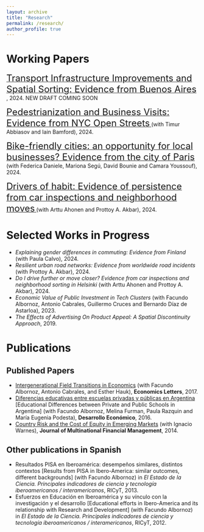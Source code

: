 ```yaml
---
layout: archive
title: "Research"
permalink: /research/
author_profile: true
---
```


# Working Papers
[<font size="5">Transport Infrastructure Improvements and Spatial Sorting: Evidence from Buenos Aires</font> ](), 2024. NEW DRAFT COMING SOON

[<font size="5">Pedestrianization and Business Visits: Evidence from NYC Open Streets</font> ](/files/ABW_open_streets_2024.pdf) (with Timur Abbiasov and Iain Bamford), 2024.

[<font size="5">Bike-friendly cities: an opportunity for local businesses? Evidence from the city of Paris</font> ](/files/DSWBC_Bike_friendly_cities.pdf) (with Federica Daniele, Mariona Segú, David Bounie and Camara Youssouf), 2024.

[<font size="5">Drivers of habit: Evidence of persistence from car inspections and neighborhood moves</font> ](/files/AAW_drivers_of_habit_2024.pdf) (with Arttu Ahonen and Prottoy A. Akbar), 2024.

# Selected Works in Progress
- *Explaining gender differences in commuting: Evidence from Finland* (with Paula Calvo), 2024.
- *Resilient urban road networks: Evidence from worldwide road incidents* (with Prottoy A. Akbar), 2024.
- *Do I drive further or move closer? Evidence from car inspections and neighborhood sorting in Helsinki* (with Arttu Ahonen and Prottoy A. Akbar), 2024.
- *Economic Value of Public Investment in Tech Clusters* (with Facundo Albornoz, Antonio Cabrales, Guillermo Cruces and Bernardo Díaz de Astarloa), 2023.
- *The Effects of Advertising On Product Appeal: A Spatial Discontinuity Approach*, 2019.

# Publications
## Published Papers
- [Intergenerational Field Transitions in Economics](https://www.sciencedirect.com/science/article/pii/S0165176517300472) (with Facundo Albornoz, Antonio Cabrales, and Esther 
Hauk), **Economics Letters**, 2017.
- [Diferencias educativas entre escuelas privadas y públicas en Argentina](https://www.jstor.org/stable/44735992) \[Educational Differences between Private and Public Schools in Argentina\] (with Facundo 
Albornoz, Melina Furman, Paula Razquin and María Eugenia Podesta), **Desarrollo Económico**, 2016.
- [Country Risk and the Cost of Equity in Emerging Markets](https://www.sciencedirect.com/science/article/pii/S1042444X14000449) (with Ignacio Warnes), **Journal of Multinational Financial Management**, 2014.

## Other publications in Spanish
- Resultados PISA en Iberoamérica: desempeños similares, distintos contextos \[Results from PISA in Ibero-America: similar outcomes, different backgrounds\] (with Facundo Albornoz) in *El Estado de la Ciencia. Principales indicadores de ciencia y tecnología iberoamericanos / interamericanos*, RICyT, 2013.
- Esfuerzos en Educación en Iberoamérica y su vínculo con la investigación y el desarrollo [Educational efforts in Ibero-America and its relationship with Research and Development] (with Facundo Albornoz) in *El Estado de la Ciencia. Principales indicadores de ciencia y tecnología iberoamericanos / interamericanos*, RICyT, 2012.
